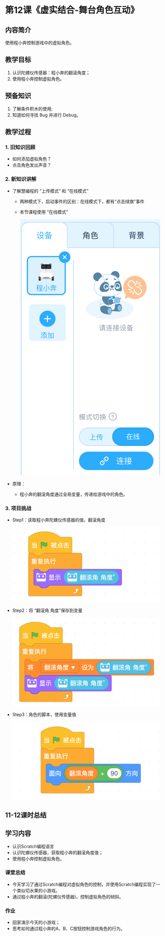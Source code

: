 <!-- # 机器人编程入门学习 -->
<link rel="stylesheet" type="text/css" href="./style.css" />

# 第12课《虚实结合-舞台角色互动》

## 内容简介

使用程小奔控制游戏中的虚拟角色。

## 教学目标

1. 认识陀螺仪传感器：程小奔的翻滚角度；
1. 使用程小奔控制虚拟角色。

## 预备知识

1. 了解条件积木的使用;
1. 知道如何寻找 Bug 并进行 Debug。

## 教学过程

### 1. 旧知识回顾

- 如何添加虚拟角色？
- 点击角色发出声音？

### 2. 新知识讲解

- 了解慧编程的 “上传模式” 和 “在线模式”
  - 两种模式下，启动事件的区别：在线模式下，都有“点击绿旗”事件
  - 本节课程使用 “在线模式”  

    <img src="./images/12-1.png" class="width300" />

- 原理：
  - 程小奔的翻滚角度通过全局变量，传递给游戏中的角色。

### 3. 项目挑战

- Step1：读取程小奔陀螺仪传感器的值，翻滚角度

  <img src="./images/12-2.png" class="width300" />

- Step2：将 “翻滚角 角度”保存到变量

    <img src="./images/12-3.png" class="width300" />

- Step3：角色的脚本，使用变量值

  <img src="./images/12-4.png" class="width300" />

## 11-12课时总结

## 学习内容

- 认识Scratch编程语言
- 认识陀螺仪传感器，获取程小奔的翻滚角度值；
- 使用程小奔控制虚拟角色。

### 课堂总结

- 今天学习了通过Scratch编程对虚拟角色的控制，并使用Scratch编程实现了一个类似切水果的小游戏。
- 通过程小奔的翻滚(陀螺仪传感器)，控制虚拟角色的倾斜。

### 作业

- 回家演示今天的小游戏；
- 思考如何通过程小奔的A、B、C按钮控制游戏角色的行为。
